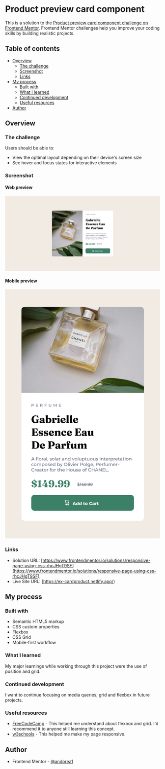# Product preview card component

This is a solution to the [Product preview card component challenge on Frontend Mentor](https://www.frontendmentor.io/challenges/product-preview-card-component-GO7UmttRfa). Frontend Mentor challenges help you improve your coding skills by building realistic projects. 

## Table of contents

- [Overview](#overview)
  - [The challenge](#the-challenge)
  - [Screenshot](#screenshot)
  - [Links](#links)
- [My process](#my-process)
  - [Built with](#built-with)
  - [What I learned](#what-i-learned)
  - [Continued development](#continued-development)
  - [Useful resources](#useful-resources)
- [Author](#author)


## Overview

### The challenge

Users should be able to:

- View the optimal layout depending on their device's screen size
- See hover and focus states for interactive elements

### Screenshot

#### Web preview
![Web preview](./images/Screenshot-web.png)

#### Mobile preview
![Mobile preview](./images/Screenshot-mobile.png)


### Links

- Solution URL: [https://www.frontendmentor.io/solutions/responsive-page-using-css-rhcJHgT9SF](https://www.frontendmentor.io/solutions/responsive-page-using-css-rhcJHgT9SF)
- Live Site URL: [https://ex-cardproduct.netlify.app/)


## My process

### Built with

- Semantic HTML5 markup
- CSS custom properties
- Flexbox
- CSS Grid
- Mobile-first workflow


### What I learned

My major learnings while working through this project were the use of position and grid. 


### Continued development

I want to continue focusing on media queries, grid and flexbox in future projects.


### Useful resources

- [FreeCodeCamp](https://www.freecodecamp.org/espanol/news/como-centrar-cualquier-cosa-en-css-usando-flexbox-y-grid/) - This helped me understand about flexbox and grid. I'd recommend it to anyone still learning this concept.
- [w3schools](https://www.w3schools.com/css/css_rwd_mediaqueries.asp) - This helped me make my page responsive.


## Author

- Frontend Mentor - [@andorea1](https://www.frontendmentor.io/profile/andorea1)



[def]: ./images/Screenshot-web.png
